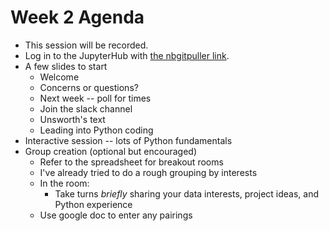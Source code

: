 # Week 2 Agenda

* This session will be recorded.
* Log in to the JupyterHub with [the nbgitpuller link](https://jupyter.idre.ucla.edu/hub/user-redirect/git-pull?repo=https%3A%2F%2Fgithub.com%2Fbenjum%2FUCLA-22W-DH140&urlpath=lab%2Ftree%2FUCLA-22W-DH140%2F&branch=main).
* A few slides to start
  * Welcome
  * Concerns or questions?
  * Next week -- poll for times
  * Join the slack channel 
  * Unsworth's text
  * Leading into Python coding
* Interactive session -- lots of Python fundamentals
* Group creation (optional but encouraged)
  * Refer to the spreadsheet for breakout rooms
  * I've already tried to do a rough grouping by interests
  * In the room:
    * Take turns *briefly* sharing your data interests, project ideas, and Python experience
  * Use google doc to enter any pairings
